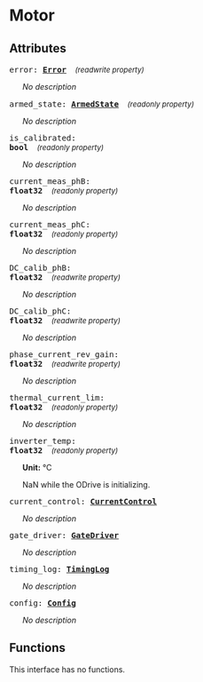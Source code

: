 





# Motor

## Attributes



<big><code>error: 
**[<span >Error</span>](motor.error.md)**</code></big>&nbsp;&nbsp;&nbsp;&nbsp;<span style="font-size: small;">_(readwrite property)_</span>

<ul>

_No description_</ul>

<big><code>armed_state: 
**[<span >ArmedState</span>](motor.armedstate.md)**</code></big>&nbsp;&nbsp;&nbsp;&nbsp;<span style="font-size: small;">_(readonly property)_</span>

<ul>

_No description_</ul>

<big><code>is_calibrated: 
**<span title="C type: bool, Python type: bool">bool</span>**</code></big>&nbsp;&nbsp;&nbsp;&nbsp;<span style="font-size: small;">_(readonly property)_</span>

<ul>

_No description_</ul>

<big><code>current_meas_phB: 
**<span title="C type: float, Python type: float">float32</span>**</code></big>&nbsp;&nbsp;&nbsp;&nbsp;<span style="font-size: small;">_(readonly property)_</span>

<ul>

_No description_</ul>

<big><code>current_meas_phC: 
**<span title="C type: float, Python type: float">float32</span>**</code></big>&nbsp;&nbsp;&nbsp;&nbsp;<span style="font-size: small;">_(readonly property)_</span>

<ul>

_No description_</ul>

<big><code>DC_calib_phB: 
**<span title="C type: float, Python type: float">float32</span>**</code></big>&nbsp;&nbsp;&nbsp;&nbsp;<span style="font-size: small;">_(readwrite property)_</span>

<ul>

_No description_</ul>

<big><code>DC_calib_phC: 
**<span title="C type: float, Python type: float">float32</span>**</code></big>&nbsp;&nbsp;&nbsp;&nbsp;<span style="font-size: small;">_(readwrite property)_</span>

<ul>

_No description_</ul>

<big><code>phase_current_rev_gain: 
**<span title="C type: float, Python type: float">float32</span>**</code></big>&nbsp;&nbsp;&nbsp;&nbsp;<span style="font-size: small;">_(readwrite property)_</span>

<ul>

_No description_</ul>

<big><code>thermal_current_lim: 
**<span title="C type: float, Python type: float">float32</span>**</code></big>&nbsp;&nbsp;&nbsp;&nbsp;<span style="font-size: small;">_(readonly property)_</span>

<ul>

_No description_</ul>

<big><code>inverter_temp: 
**<span title="C type: float, Python type: float">float32</span>**</code></big>&nbsp;&nbsp;&nbsp;&nbsp;<span style="font-size: small;">_(readonly property)_</span>

<ul>



**Unit:** °C

NaN while the ODrive is initializing.</ul>

<big><code>current_control: **[<span >CurrentControl</span>](motor.currentcontrol.md)**</code></big>

<ul>

_No description_</ul>

<big><code>gate_driver: **[<span >GateDriver</span>](motor.gatedriver.md)**</code></big>

<ul>

_No description_</ul>

<big><code>timing_log: **[<span >TimingLog</span>](motor.timinglog.md)**</code></big>

<ul>

_No description_</ul>

<big><code>config: **[<span >Config</span>](motor.config.md)**</code></big>

<ul>

_No description_</ul>



## Functions


This interface has no functions.
